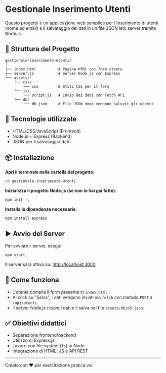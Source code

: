 # Gestionale Inserimento Utenti

Questo progetto è un'applicazione web semplice per l'inserimento di utenti (nome ed email) e il salvataggio dei dati in un file JSON lato server tramite Node.js.

## 📁 Struttura del Progetto

```
gestionale-inserimento-utenti/
│
├── index.html          # Pagina HTML con form utente
├── server.js           # Server Node.js con Express
└── assets/
    └── css/
        └── css         # Stili CSS per il form
    └── js/
        └── script.js   # Invio dei dati con Fetch API
    └── db/
        └── db.json     # File JSON dove vengono salvati gli utenti
```

## 🚀 Tecnologie utilizzate

- HTML/CSS/JavaScript (Frontend)
- Node.js + Express (Backend)
- JSON per il salvataggio dati

## 📦 Installazione


**Apri il terminale nella cartella del progetto**:

   ```bash
   cd gestionale-inserimento-utenti
   ```

**Inizializza il progetto Node.js (se non lo hai già fatto)**:

   ```bash
   npm init -y
   ```

**Installa le dipendenze necessarie**:

   ```bash
   npm install express
   ```

## ▶️ Avvio del Server

Per avviare il server, esegui:

```bash
npm start
```

Il server sarà attivo su: [http://localhost:3000](http://localhost:3000)

## 📝 Come funziona

- L’utente compila il form presente in `index.html`.
- Al click su "Salva", i dati vengono inviati via `fetch` con metodo `POST` a `/api/utenti`.
- Il server Node.js riceve i dati e li salva nel file `assets/db/db.json`.

## ✅ Obiettivi didattici

- Separazione frontend/backend
- Utilizzo di Express.js
- Lavoro con file system (`fs`) in Node
- Integrazione di HTML, JS e API REST

---

Creato con ❤️ per esercitazione pratica voi
